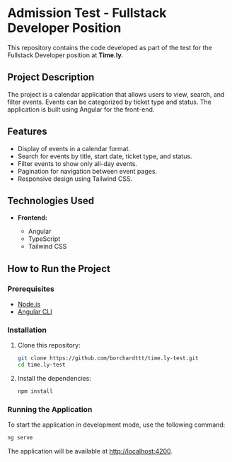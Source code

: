 # Admission Test - Fullstack Developer Position

This repository contains the code developed as part of the test for the Fullstack Developer position at **Time.ly**.

## Project Description

The project is a calendar application that allows users to view, search, and filter events. Events can be categorized by ticket type and status. The application is built using Angular for the front-end.

## Features

- Display of events in a calendar format.
- Search for events by title, start date, ticket type, and status.
- Filter events to show only all-day events.
- Pagination for navigation between event pages.
- Responsive design using Tailwind CSS.

## Technologies Used

- **Frontend:**

  - Angular
  - TypeScript
  - Tailwind CSS

## How to Run the Project

### Prerequisites

- [Node.js](https://nodejs.org/)
- [Angular CLI](https://angular.io/cli)

### Installation

1. Clone this repository:

   ```bash
   git clone https://github.com/borchardttt/time.ly-test.git
   cd time.ly-test
   ```

2. Install the dependencies:
   ```bash
   npm install
   ```

### Running the Application

To start the application in development mode, use the following command:

```bash
ng serve
```

The application will be available at [http://localhost:4200](http://localhost:4200).

